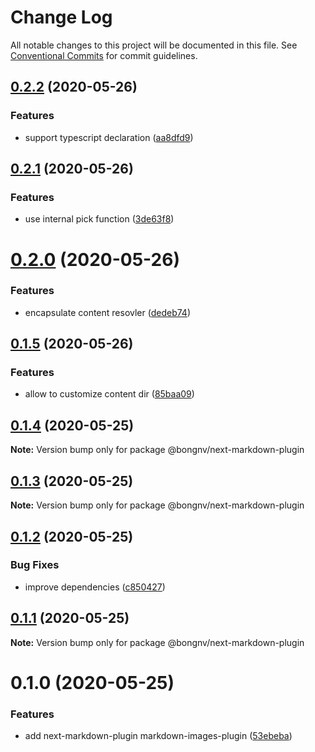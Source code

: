 # Change Log

All notable changes to this project will be documented in this file.
See [Conventional Commits](https://conventionalcommits.org) for commit guidelines.

## [0.2.2](https://github.com/bongnv/markdown-loader/compare/@bongnv/next-markdown-plugin@0.2.1...@bongnv/next-markdown-plugin@0.2.2) (2020-05-26)


### Features

* support typescript declaration ([aa8dfd9](https://github.com/bongnv/markdown-loader/commit/aa8dfd9ce43d3ed39a064c39c6bad225d6468b0a))





## [0.2.1](https://github.com/bongnv/markdown-loader/compare/@bongnv/next-markdown-plugin@0.2.0...@bongnv/next-markdown-plugin@0.2.1) (2020-05-26)


### Features

* use internal pick function ([3de63f8](https://github.com/bongnv/markdown-loader/commit/3de63f8907964fc161f65b700f2ec6ba2c6ffbb7))





# [0.2.0](https://github.com/bongnv/markdown-loader/compare/@bongnv/next-markdown-plugin@0.1.5...@bongnv/next-markdown-plugin@0.2.0) (2020-05-26)


### Features

* encapsulate content resovler ([dedeb74](https://github.com/bongnv/markdown-loader/commit/dedeb74b74c446cb0e98a7afb906d98d4e728054))





## [0.1.5](https://github.com/bongnv/markdown-loader/compare/@bongnv/next-markdown-plugin@0.1.4...@bongnv/next-markdown-plugin@0.1.5) (2020-05-26)


### Features

* allow to customize content dir ([85baa09](https://github.com/bongnv/markdown-loader/commit/85baa097ba22a19cdcb873e2728c3ffd88e868dc))





## [0.1.4](https://github.com/bongnv/markdown-loader/compare/@bongnv/next-markdown-plugin@0.1.3...@bongnv/next-markdown-plugin@0.1.4) (2020-05-25)

**Note:** Version bump only for package @bongnv/next-markdown-plugin





## [0.1.3](https://github.com/bongnv/markdown-loader/compare/@bongnv/next-markdown-plugin@0.1.2...@bongnv/next-markdown-plugin@0.1.3) (2020-05-25)

**Note:** Version bump only for package @bongnv/next-markdown-plugin





## [0.1.2](https://github.com/bongnv/markdown-loader/compare/@bongnv/next-markdown-plugin@0.1.1...@bongnv/next-markdown-plugin@0.1.2) (2020-05-25)


### Bug Fixes

* improve dependencies ([c850427](https://github.com/bongnv/markdown-loader/commit/c8504278c68416f69c7ce6da333027bb2aab156e))





## [0.1.1](https://github.com/bongnv/markdown-loader/compare/@bongnv/next-markdown-plugin@0.1.0...@bongnv/next-markdown-plugin@0.1.1) (2020-05-25)

**Note:** Version bump only for package @bongnv/next-markdown-plugin





<a name="0.1.0"></a>
# 0.1.0 (2020-05-25)


### Features

* add next-markdown-plugin markdown-images-plugin ([53ebeba](https://github.com/bongnv/markdown-loader/commit/53ebeba))
